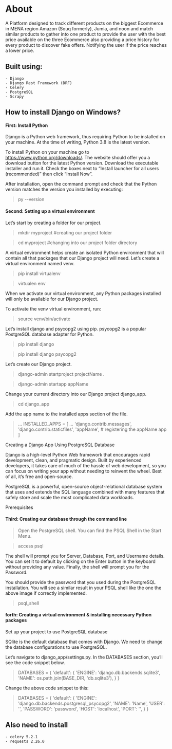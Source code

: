 # About
A Platform designed to track different products on the biggest Ecommerce in MENA region Amazon (Souq formerly), Jumia, and noon and match similar products to gather into one product to provide the user with the best price available on the three Ecommerce also providing a price history for every product to discover fake offers. Notifying the user if the price reaches a lower price. 

## Built using:
    - Django
    - Django Rest Framework (DRF)
    - Celery
    - PostgreSQL
    - Scrapy

## How to install Django on Windows?
#### First: Install Python

Django is a Python web framework, thus requiring Python to be installed on your machine. At the time of writing, Python 3.8 is the latest version.

To install Python on your machine go to https://www.python.org/downloads/. The website should offer you a download button for the latest Python version. Download the executable installer and run it. Check the boxes next to “Install launcher for all users (recommended)” then click “Install Now”.

After installation, open the command prompt and check that the Python version matches the version you installed by executing:


> py --version 


#### Second: Setting up a virtual environment
Let’s start by creating a folder for our project.

> mkdir myproject   #creating our project folder

> cd myproject      #changing into our project folder directory

A virtual environment helps create an isolated Python environment that will contain all that packages that our Django project will need. Let’s create a virtual environment named venv.

> pip install virtualenv

> virtualen env

When we activate our virtual environment, any Python packages installed will only be available for our Django project.

To activate the venv virtual environment, run:

> source venv/bin/activate

Let’s install django and psycopg2 using pip. psycopg2 is a popular PostgreSQL database adapter for Python.
> pip install django

> pip install django psycopg2

Let’s create our Django project.

> django-admin startproject projectName .

> django-admin startapp appName

Change your current directory into our Django project django_app.

> cd django_app

Add the app name to the installed apps section of the file.
> ...
INSTALLED_APPS = [
    ...
    'django.contrib.messages',
    'django.contrib.staticfiles',
    'appName',  # registering the appName app
]


Creating a Django App Using PostgreSQL Database


Django is a high-level Python Web framework that encourages rapid development, clean, and pragmatic design. Built by experienced developers, it takes care of much of the hassle of web development, so you can focus on writing your app without needing to reinvent the wheel. Best of all, it’s free and open-source.

PostgreSQL is a powerful, open-source object-relational database system that uses and extends the SQL language combined with many features that safely store and scale the most complicated data workloads.

Prerequisites

#### Third: Creating our database through the command line

> Open the PostgreSQL shell. You can find the PSQL Shell in the Start Menu.

> access psql

The shell will prompt you for Server, Database, Port, and Username details. You can set it to default by clicking on the Enter button in the keyboard without providing any value. Finally, the shell will prompt you for the Password.

You should provide the password that you used during the PostgreSQL installation. You will see a similar result in your PSQL shell like the one the above image if correctly implemented.

> psql_shell

#### forth: Creating a virtual environment & installing necessary Python packages


Set up your project to use PostgreSQL database

SQlite is the default database that comes with Django. We need to change the database configurations to use PostgreSQL.

Let’s navigate to django_app/settings.py. In the DATABASES section, you’ll see the code snippet below.

> DATABASES = {
    'default': {
        'ENGINE': 'django.db.backends.sqlite3',
        'NAME': os.path.join(BASE_DIR, 'db.sqlite3'),
    }
}

Change the above code snippet to this:

> DATABASES = {
    'default': {
        'ENGINE': 'django.db.backends.postgresql_psycopg2',
        'NAME': 'Name',
        'USER': '<yourname>',
        'PASSWORD': 'password',
        'HOST': 'localhost',
        'PORT': '',
    }
}


## Also need to install

    - celery 5.2.1
    - requests 2.26.0
